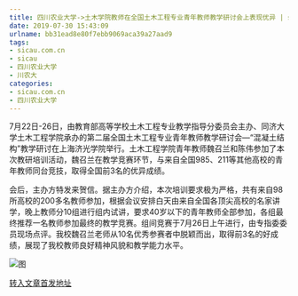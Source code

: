 ```yaml
---
title: 四川农业大学->土木学院教师在全国土木工程专业青年教师教学研讨会上表现优异 | sicau.com.cn
date: 2019-07-30 15:43:09
urlname: bb31ead8e80f7ebb9069aca39a27aad9
tags: 
- sicau.com.cn
- sicau
- 四川农业大学
- 川农大
categories:
- sicau.com.cn
- 四川农业大学
---
```



7月22日-26日，由教育部高等学校土木工程专业教学指导分委员会主办、同济大学土木工程学院承办的第二届全国土木工程专业青年教师教学研讨会—“混凝土结构”教学研讨在上海济光学院举行。土木工程学院青年教师魏召兰和陈伟参加了本次教研培训活动，魏召兰在教学竞赛环节，与来自全国985、211等其他高校的青年教师同台竞技，取得全国前3名的优异成绩。

会后，主办方特发来贺信。据主办方介绍，本次培训要求极为严格，共有来自98所高校的200多名教师参加，根据会议安排白天由来自全国各顶尖高校的名家讲学，晚上教师分10组进行组内试讲，要求40岁以下的青年教师全部参加，各组最终推荐一名教师参加最终的教学竞赛。组间竞赛于7月26日上午进行，由专指委委员现场点评。我校魏召兰老师从10名优秀参赛者中脱颖而出，取得前3名的好成绩，展现了我校教师良好精神风貌和教学能力水平。



![图](https://news.sicau.edu.cn/__local/C/6A/E0/669CD400BB7B81022E965D2481C_3DE37253_EBA5.jpg)

[转入文章首发地址](https://news.sicau.edu.cn/info/1078/52704.htm)